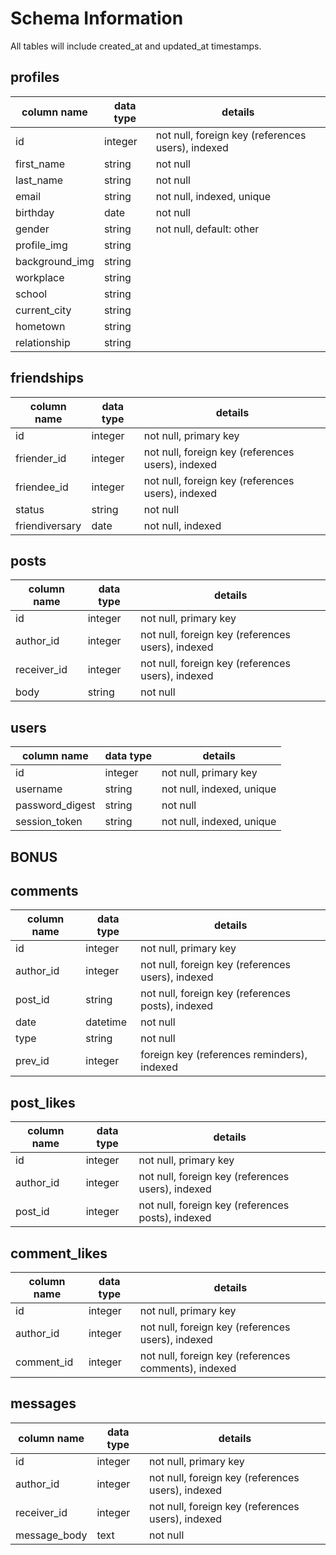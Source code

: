 # Schema Information
All tables will include created_at and updated_at timestamps.

## profiles
column name     | data type | details
----------------|-----------|-----------------------
id              | integer   | not null, foreign key (references users), indexed
first_name      | string    | not null
last_name       | string    | not null
email           | string    | not null, indexed, unique
birthday        | date      | not null
gender          | string    | not null, default: other
profile_img     | string    |
background_img  | string    |
workplace       | string    |
school          | string    |
current_city    | string    |
hometown        | string    |
relationship    | string    |

## friendships
column name       | data type | details
------------------|-----------|-----------------------
id                | integer   | not null, primary key
friender_id       | integer   | not null, foreign key (references users), indexed
friendee_id       | integer   | not null, foreign key (references users), indexed
status            | string    | not null
friendiversary    | date      | not null, indexed

## posts
column name | data type | details
------------|-----------|-----------------------
id          | integer   | not null, primary key
author_id   | integer   | not null, foreign key (references users), indexed
receiver_id | integer   | not null, foreign key (references users), indexed
body        | string    | not null

## users
column name     | data type | details
----------------|-----------|-----------------------
id              | integer   | not null, primary key
username        | string    | not null, indexed, unique
password_digest | string    | not null
session_token   | string    | not null, indexed, unique


## BONUS

## comments
column name | data type | details
------------|-----------|-----------------------
id          | integer   | not null, primary key
author_id   | integer   | not null, foreign key (references users), indexed
post_id     | string    | not null, foreign key (references posts), indexed
date        | datetime  | not null
type        | string    | not null
prev_id     | integer   | foreign key (references reminders), indexed

## post_likes
column name | data type | details
------------|-----------|-----------------------
id          | integer   | not null, primary key
author_id   | integer   | not null, foreign key (references users), indexed
post_id     | integer   | not null, foreign key (references posts), indexed

## comment_likes
column name | data type | details
------------|-----------|-----------------------
id          | integer   | not null, primary key
author_id   | integer   | not null, foreign key (references users), indexed
comment_id  | integer   | not null, foreign key (references comments), indexed

## messages
column name   | data type | details
--------------|-----------|-----------------------
id            | integer   | not null, primary key
author_id     | integer   | not null, foreign key (references users), indexed
receiver_id   | integer   | not null, foreign key (references users), indexed
message_body  | text      | not null
